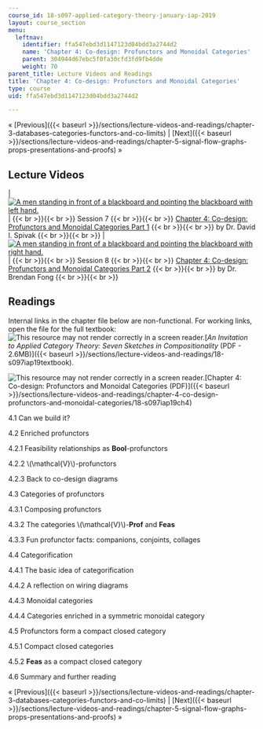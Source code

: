 ```yaml
---
course_id: 18-s097-applied-category-theory-january-iap-2019
layout: course_section
menu:
  leftnav:
    identifier: ffa547ebd3d1147123d04bdd3a2744d2
    name: 'Chapter 4: Co-design: Profunctors and Monoidal Categories'
    parent: 304944d67ebc5f0fa30cfd3fd9fb4dde
    weight: 70
parent_title: Lecture Videos and Readings
title: 'Chapter 4: Co-design: Profunctors and Monoidal Categories'
type: course
uid: ffa547ebd3d1147123d04bdd3a2744d2

---
```


« [Previous]({{< baseurl >}}/sections/lecture-videos-and-readings/chapter-3-databases-categories-functors-and-co-limits) | [Next]({{< baseurl >}}/sections/lecture-videos-and-readings/chapter-5-signal-flow-graphs-props-presentations-and-proofs) » 

Lecture Videos
--------------

| [![A men standing in front of a blackboard and pointing the blackboard with left hand.](/coursemedia/18-s097-applied-category-theory-january-iap-2019/2af25eae8bc679d424dde81d84589a82_ses7.jpg)](https://www.youtube.com/watch?v=4Uqgsy3zrjs&index=7&list=PLhgq-BqyZ7i5lOqOqqRiS0U5SwTmPpHQ5) |  {{< br >}}{{< br >}} Session 7 {{< br >}}{{< br >}} [Chapter 4: Co-design: Profunctors and Monoidal Categories Part 1](https://www.youtube.com/watch?v=4Uqgsy3zrjs&index=7&list=PLhgq-BqyZ7i5lOqOqqRiS0U5SwTmPpHQ5) {{< br >}}{{< br >}} by Dr. David I. Spivak {{< br >}}{{< br >}}  | [![A men standing in front of a blackboard and pointing the blackboard with right hand.](/coursemedia/18-s097-applied-category-theory-january-iap-2019/15c8a18833109cbf0e5db452f471b52c_ses8.jpg)](https://www.youtube.com/watch?v=92Xp1z9PwJM&list=PLhgq-BqyZ7i5lOqOqqRiS0U5SwTmPpHQ5&index=8) |  {{< br >}}{{< br >}} Session 8 {{< br >}}{{< br >}} [Chapter 4: Co-design: Profunctors and Monoidal Categories Part 2](https://www.youtube.com/watch?v=92Xp1z9PwJM&list=PLhgq-BqyZ7i5lOqOqqRiS0U5SwTmPpHQ5&index=8) {{< br >}}{{< br >}} by Dr. Brendan Fong {{< br >}}{{< br >}}  

Readings
--------

Internal links in the chapter file below are non-functional. For working links, open the file for the full textbook: ![This resource may not render correctly in a screen reader.](/images/inacessible.gif)[_An Invitation to Applied Category Theory: Seven Sketches in Compositionality_ (PDF - 2.6MB)]({{< baseurl >}}/sections/lecture-videos-and-readings/18-s097iap19textbook).

![This resource may not render correctly in a screen reader.](/images/inacessible.gif)[Chapter 4: Co-design: Profunctors and Monoidal Categories (PDF)]({{< baseurl >}}/sections/lecture-videos-and-readings/chapter-4-co-design-profunctors-and-monoidal-categories/18-s097iap19ch4)

4.1 Can we build it?

4.2 Enriched profunctors

4.2.1 Feasibility relationships as **Bool**\-profunctors

4.2.2 \\(\\mathcal{V}\\)-profunctors

4.2.3 Back to co-design diagrams

4.3 Categories of profunctors

4.3.1 Composing profunctors

4.3.2 The categories \\(\\mathcal{V}\\)-**Prof** and **Feas**

4.3.3 Fun profunctor facts: companions, conjoints, collages

4.4 Categorification

4.4.1 The basic idea of categorification

4.4.2 A reflection on wiring diagrams

4.4.3 Monoidal categories

4.4.4 Categories enriched in a symmetric monoidal category

4.5 Profunctors form a compact closed category

4.5.1 Compact closed categories

4.5.2 **Feas** as a compact closed category

4.6 Summary and further reading

« [Previous]({{< baseurl >}}/sections/lecture-videos-and-readings/chapter-3-databases-categories-functors-and-co-limits) | [Next]({{< baseurl >}}/sections/lecture-videos-and-readings/chapter-5-signal-flow-graphs-props-presentations-and-proofs) »